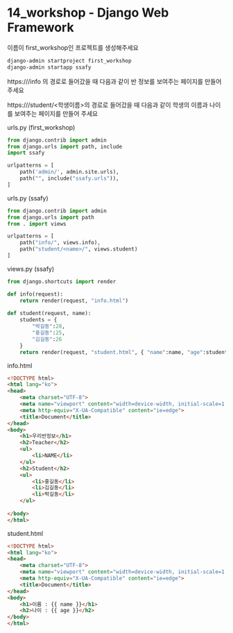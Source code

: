 # 14_workshop - Django Web Framework

이름이 first_workshop인 프로젝트를 생성해주세요

```bash
django-admin startproject first_workshop
django-admin startapp ssafy
```



https://<your-server-url>/info 의 경로로 들어갔을 때 다음과 같이 반 정보를 보여주는 페이지를 만들어 주세요

https://<your-server-url>/student/<학생이름>의 경로로 들어갔을 때 다음과 같이 학생의 이름과 나이를 보여주는 페이지를 만들어 주세요



urls.py (first_workshop)

```python
from django.contrib import admin
from django.urls import path, include
import ssafy

urlpatterns = [
    path('admin/', admin.site.urls),
    path("", include("ssafy.urls")),
]
```



urls.py (ssafy)

```python
from django.contrib import admin
from django.urls import path
from . import views

urlpatterns = [
    path("info/", views.info),
    path("student/<name>/", views.student)
]
```



views.py (ssafy)

```python
from django.shortcuts import render

def info(request):
    return render(request, "info.html")
    
def student(request, name):
    students = {
        "박길동":28,
        "홍길동":25,
        "김길동":26
    }
    return render(request, "student.html", { "name":name, "age":students[name] })
```



info.html

```html
<!DOCTYPE html>
<html lang="ko">
<head>
    <meta charset="UTF-8">
    <meta name="viewport" content="width=device-width, initial-scale=1.0">
    <meta http-equiv="X-UA-Compatible" content="ie=edge">
    <title>Document</title>
</head>
<body>
    <h1>우리반정보</h1>
    <h2>Teacher</h2>
    <ul>
        <li>NAME</li>
    </ul>
    <h2>Student</h2>
    <ul>
        <li>홍길동</li>
        <li>김길동</li>
        <li>박길동</li>
    </ul>
    
</body>
</html>
```



student.html

```html
<!DOCTYPE html>
<html lang="ko">
<head>
    <meta charset="UTF-8">
    <meta name="viewport" content="width=device-width, initial-scale=1.0">
    <meta http-equiv="X-UA-Compatible" content="ie=edge">
    <title>Document</title>
</head>
<body>
    <h1>이름 : {{ name }}</h1>
    <h2>나이 : {{ age }}</h2>
</body>
</html>
```

